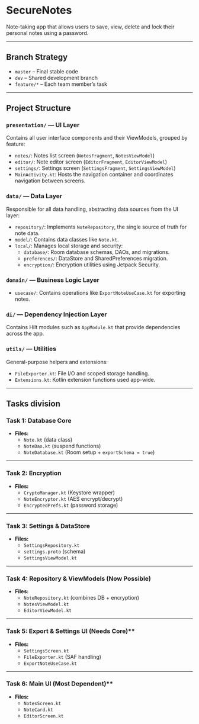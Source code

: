 # SecureNotes
Note-taking app that allows users to save, view, delete and lock their personal notes using a password.
 
---

## Branch Strategy

- `master` – Final stable code
- `dev` – Shared development branch
- `feature/*` – Each team member’s task

---

## Project Structure

### `presentation/` — UI Layer  
Contains all user interface components and their ViewModels, grouped by feature:  
- `notes/`: Notes list screen (`NotesFragment`, `NotesViewModel`)  
- `editor/`: Note editor screen (`EditorFragment`, `EditorViewModel`)  
- `settings/`: Settings screen (`SettingsFragment`, `SettingsViewModel`)  
- `MainActivity.kt`: Hosts the navigation container and coordinates navigation between screens.

### `data/` — Data Layer  
Responsible for all data handling, abstracting data sources from the UI layer:  
- `repository/`: Implements `NoteRepository`, the single source of truth for note data.  
- `model/`: Contains data classes like `Note.kt`.  
- `local/`: Manages local storage and security:  
  - `database/`: Room database schemas, DAOs, and migrations.  
  - `preferences/`: DataStore and SharedPreferences migration.  
  - `encryption/`: Encryption utilities using Jetpack Security.

### `domain/` — Business Logic Layer
- `usecase/`: Contains operations like `ExportNoteUseCase.kt` for exporting notes.

### `di/` — Dependency Injection Layer  
Contains Hilt modules such as `AppModule.kt` that provide dependencies across the app.

### `utils/` — Utilities  
General-purpose helpers and extensions:  
- `FileExporter.kt`: File I/O and scoped storage handling.  
- `Extensions.kt`: Kotlin extension functions used app-wide.

---
## Tasks division

### Task 1: Database Core 
- **Files:**
  - `Note.kt` (data class)
  - `NoteDao.kt` (suspend functions)
  - `NoteDatabase.kt` (Room setup + `exportSchema = true`)
    
---

### Task 2: Encryption 
- **Files:**
  - `CryptoManager.kt` (Keystore wrapper)
  - `NoteEncryptor.kt` (AES encrypt/decrypt)
  - `EncryptedPrefs.kt` (password storage)

---

### Task 3: Settings & DataStore 
- **Files:**
  - `SettingsRepository.kt`
  - `settings.proto` (schema)
  - `SettingsViewModel.kt`

---

### Task 4: Repository & ViewModels (Now Possible)
- **Files:**
  - `NoteRepository.kt` (combines DB + encryption)
  - `NotesViewModel.kt`
  - `EditorViewModel.kt`

---

### Task 5: Export & Settings UI (Needs Core)**
- **Files:**
  - `SettingsScreen.kt`
  - `FileExporter.kt` (SAF handling)
  - `ExportNoteUseCase.kt`
---

### Task 6: Main UI (Most Dependent)**
- **Files:**
  - `NotesScreen.kt`
  - `NoteCard.kt`
  - `EditorScreen.kt`
